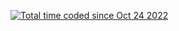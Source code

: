 <a href="https://wakatime.com/@27b84726-ae0d-450b-8469-ce080ab903c4"><img src="https://wakatime.com/badge/user/27b84726-ae0d-450b-8469-ce080ab903c4.svg" alt="Total time coded since Oct 24 2022" /></a>

